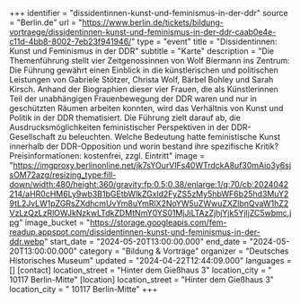 +++
identifier = "dissidentinnen-kunst-und-feminismus-in-der-ddr"
source = "Berlin.de"
url = "https://www.berlin.de/tickets/bildung-vortraege/dissidentinnen-kunst-und-feminismus-in-der-ddr-caab0e4e-c11d-4bb8-8002-7eb23f941946/"
type = "event"
title = "Dissidentinnen: Kunst und Feminismus in der DDR"
subtitle = "Karte"
description = "Die Themenführung stellt vier Zeitgenossinnen von Wolf Biermann ins Zentrum: Die Führung gewährt einen Einblick in die künstlerischen und politischen Leistungen von Gabriele Stötzer, Christa Wolf, Bärbel Bohley und Sarah Kirsch.
Anhand der Biographien dieser vier Frauen, die als Künstlerinnen Teil der unabhängigen Frauenbewegung der DDR waren und nur in geschützten Räumen arbeiten konnten, wird das Verhältnis von Kunst und Politik in der DDR thematisiert. Die Führung zielt darauf ab, die Ausdrucksmöglichkeiten feministischer Perspektiven in der DDR-Gesellschaft zu beleuchten. Welche Bedeutung hatte feministische Kunst innerhalb der DDR-Opposition und worin bestand ihre spezifische Kritik?
Preisinformationen: kostenfrei, zzgl. Eintritt"
image = "https://imgproxy.berlinonline.net/jk7sYOurVIFs40WTrdckA8uf30mAio3y6sjsOM72azg/resizing_type:fill-down/width:480/height:360/gravity:fp:0.5:0.38/enlarge:1/q:70/cb:2024042214/aHR0cHM6Ly9wb3B1bGEtbWlkZGxld2FyZS5zMy5hbWF6b25hd3MuY29tL2JvLW1pZGRsZXdhcmUvYm8uYmRlX2NoYW5uZWwuZXZlbnQvaW1hZ2VzLzQzLzRlOWJkNzkwLTdkZDMtNmY0YS01MjJiLTAzZjhjYjk5YjljZC5wbmc.jpg"
image_bucket = "https://storage.googleapis.com/fem-readup.appspot.com/dissidentinnen-kunst-und-feminismus-in-der-ddr.webp"
start_date = "2024-05-20T13:00:00.000"
end_date = "2024-05-20T13:00:00.000"
category = "Bildung & Vorträge"
organizer = "Deutsches Historisches Museum"
updated = "2024-04-22T12:44:09.000"
languages = []
[contact]
location_street = "Hinter dem Gießhaus 3"
location_city = " 10117 Berlin-Mitte"
[location]
location_street = "Hinter dem Gießhaus 3"
location_city = " 10117 Berlin-Mitte"
+++